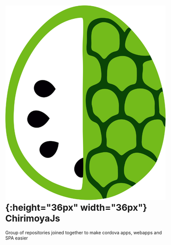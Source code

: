 # ![Chirimoya Js](https://raw.githubusercontent.com/andreujuanc/chirimoyajs/gh-pages/images/chirimoya.png){:height="36px" width="36px"} ChirimoyaJs
Group of repositories joined together to make cordova apps, webapps and SPA easier
